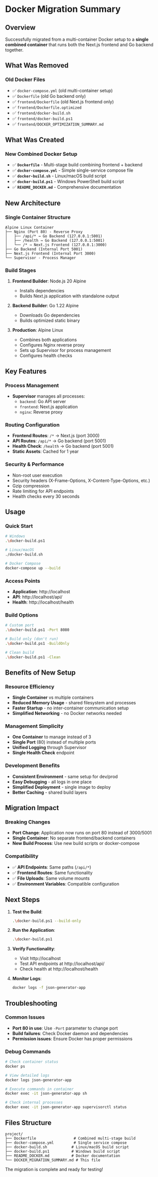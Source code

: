 # Docker Migration Summary

## Overview

Successfully migrated from a multi-container Docker setup to a **single combined container** that runs both the Next.js frontend and Go backend together.

## What Was Removed

### Old Docker Files
- ✅ `docker-compose.yml` (old multi-container setup)
- ✅ `Dockerfile` (old Go backend only)
- ✅ `frontend/Dockerfile` (old Next.js frontend only)
- ✅ `frontend/Dockerfile.optimized`
- ✅ `frontend/docker-build.sh`
- ✅ `frontend/docker-build.ps1`
- ✅ `frontend/DOCKER_OPTIMIZATION_SUMMARY.md`

## What Was Created

### New Combined Docker Setup
- ✅ **`Dockerfile`** - Multi-stage build combining frontend + backend
- ✅ **`docker-compose.yml`** - Simple single-service compose file
- ✅ **`docker-build.sh`** - Linux/macOS build script
- ✅ **`docker-build.ps1`** - Windows PowerShell build script
- ✅ **`README_DOCKER.md`** - Comprehensive documentation

## New Architecture

### Single Container Structure
```
Alpine Linux Container
├── Nginx (Port 80) - Reverse Proxy
│   ├── /api/* → Go Backend (127.0.0.1:5001)
│   ├── /health → Go Backend (127.0.0.1:5001)
│   └── /* → Next.js Frontend (127.0.0.1:3000)
├── Go Backend (Internal Port 5001)
├── Next.js Frontend (Internal Port 3000)
└── Supervisor - Process Manager
```

### Build Stages
1. **Frontend Builder**: Node.js 20 Alpine
   - Installs dependencies
   - Builds Next.js application with standalone output
   
2. **Backend Builder**: Go 1.22 Alpine
   - Downloads Go dependencies
   - Builds optimized static binary
   
3. **Production**: Alpine Linux
   - Combines both applications
   - Configures Nginx reverse proxy
   - Sets up Supervisor for process management
   - Configures health checks

## Key Features

### Process Management
- **Supervisor** manages all processes:
  - `backend`: Go API server
  - `frontend`: Next.js application  
  - `nginx`: Reverse proxy

### Routing Configuration
- **Frontend Routes**: `/*` → Next.js (port 3000)
- **API Routes**: `/api/*` → Go backend (port 5001)
- **Health Check**: `/health` → Go backend (port 5001)
- **Static Assets**: Cached for 1 year

### Security & Performance
- Non-root user execution
- Security headers (X-Frame-Options, X-Content-Type-Options, etc.)
- Gzip compression
- Rate limiting for API endpoints
- Health checks every 30 seconds

## Usage

### Quick Start
```bash
# Windows
.\docker-build.ps1

# Linux/macOS  
./docker-build.sh

# Docker Compose
docker-compose up --build
```

### Access Points
- **Application**: http://localhost
- **API**: http://localhost/api/
- **Health**: http://localhost/health

### Build Options
```bash
# Custom port
.\docker-build.ps1 -Port 8080

# Build only (don't run)
.\docker-build.ps1 -BuildOnly

# Clean build
.\docker-build.ps1 -Clean
```

## Benefits of New Setup

### Resource Efficiency
- **Single Container** vs multiple containers
- **Reduced Memory Usage** - shared filesystem and processes
- **Faster Startup** - no inter-container communication setup
- **Simplified Networking** - no Docker networks needed

### Management Simplicity
- **One Container** to manage instead of 3
- **Single Port** (80) instead of multiple ports
- **Unified Logging** through Supervisor
- **Single Health Check** endpoint

### Development Benefits
- **Consistent Environment** - same setup for dev/prod
- **Easy Debugging** - all logs in one place
- **Simplified Deployment** - single image to deploy
- **Better Caching** - shared build layers

## Migration Impact

### Breaking Changes
- **Port Change**: Application now runs on port 80 instead of 3000/5001
- **Single Container**: No separate frontend/backend containers
- **New Build Process**: Use new build scripts or docker-compose

### Compatibility
- ✅ **API Endpoints**: Same paths (`/api/*`)
- ✅ **Frontend Routes**: Same functionality
- ✅ **File Uploads**: Same volume mounts
- ✅ **Environment Variables**: Compatible configuration

## Next Steps

1. **Test the Build**:
   ```bash
   .\docker-build.ps1 --build-only
   ```

2. **Run the Application**:
   ```bash
   .\docker-build.ps1
   ```

3. **Verify Functionality**:
   - Visit http://localhost
   - Test API endpoints at http://localhost/api/
   - Check health at http://localhost/health

4. **Monitor Logs**:
   ```bash
   docker logs -f json-generator-app
   ```

## Troubleshooting

### Common Issues
- **Port 80 in use**: Use `-Port` parameter to change port
- **Build failures**: Check Docker daemon and dependencies
- **Permission issues**: Ensure Docker has proper permissions

### Debug Commands
```bash
# Check container status
docker ps

# View detailed logs
docker logs json-generator-app

# Execute commands in container
docker exec -it json-generator-app sh

# Check internal processes
docker exec -it json-generator-app supervisorctl status
```

## Files Structure

```
project/
├── Dockerfile                 # Combined multi-stage build
├── docker-compose.yml         # Single service compose
├── docker-build.sh           # Linux/macOS build script
├── docker-build.ps1          # Windows build script
├── README_DOCKER.md          # Docker documentation
└── DOCKER_MIGRATION_SUMMARY.md # This file
```

The migration is complete and ready for testing!
